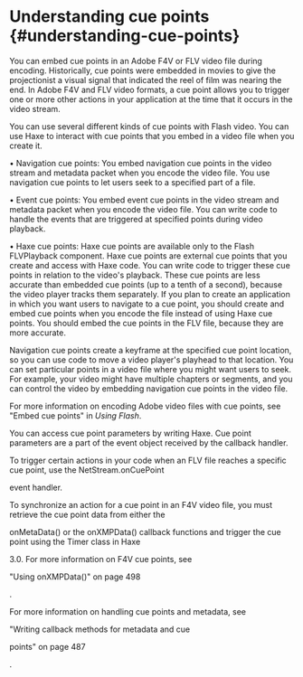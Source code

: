 # Understanding cue points {#understanding-cue-points}

You can embed cue points in an Adobe F4V or FLV video file during encoding. Historically, cue points were embedded in movies to give the projectionist a visual signal that indicated the reel of film was nearing the end. In Adobe F4V and FLV video formats, a cue point allows you to trigger one or more other actions in your application at the time that it occurs in the video stream.

You can use several different kinds of cue points with Flash video. You can use Haxe to interact with cue points that you embed in a video file when you create it.

• Navigation cue points: You embed navigation cue points in the video stream and metadata packet when you encode the video file. You use navigation cue points to let users seek to a specified part of a file.

• Event cue points: You embed event cue points in the video stream and metadata packet when you encode the video file. You can write code to handle the events that are triggered at specified points during video playback.

• Haxe cue points: Haxe cue points are available only to the Flash FLVPlayback component. Haxe cue points are external cue points that you create and access with Haxe code. You can write code to trigger these cue points in relation to the video's playback. These cue points are less accurate than embedded cue points (up to a tenth of a second), because the video player tracks them separately. If you plan to create an application in which you want users to navigate to a cue point, you should create and embed cue points when you encode the file instead of using Haxe cue points. You should embed the cue points in the FLV file, because they are more accurate.

Navigation cue points create a keyframe at the specified cue point location, so you can use code to move a video player's playhead to that location. You can set particular points in a video file where you might want users to seek. For example, your video might have multiple chapters or segments, and you can control the video by embedding navigation cue points in the video file.

For more information on encoding Adobe video files with cue points, see "Embed cue points" in _Using Flash_.

You can access cue point parameters by writing Haxe. Cue point parameters are a part of the event object received by the callback handler.

To trigger certain actions in your code when an FLV file reaches a specific cue point, use the NetStream.onCuePoint

event handler.

To synchronize an action for a cue point in an F4V video file, you must retrieve the cue point data from either the

onMetaData() or the onXMPData() callback functions and trigger the cue point using the Timer class in Haxe

3.0\. For more information on F4V cue points, see

"Using onXMPData()" on page 498

.

For more information on handling cue points and metadata, see

"Writing callback methods for metadata and cue

points" on page 487

.